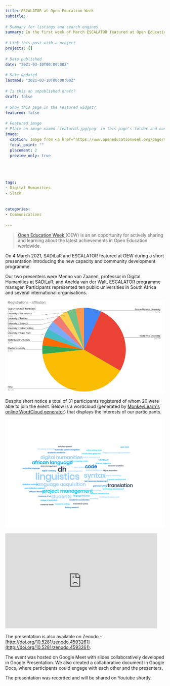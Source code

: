 ```yaml
---
title: ESCALATOR at Open Education Week
subtitle: 

# Summary for listings and search engines
summary: In the first week of March ESCALATOR featured at Open Education Week 2021. During the short presentation Prof. Menno van Zaanen and Anelda van der Walt briefly introduced SADiLaR and their new capacity and community building programme.

# Link this post with a project
projects: []

# Date published
date: "2021-03-10T00:00:00Z"

# Date updated
lastmod: "2021-03-10T00:00:00Z"

# Is this an unpublished draft?
draft: false

# Show this page in the Featured widget?
featured: false

# Featured image
# Place an image named `featured.jpg/png` in this page's folder and customize its options here.
image:
  caption: Image from <a href="https://www.openeducationweek.org/page/materials">Open Education Week</a>
  focal_point: ""
  placement: 2
  preview_only: true




tags:
- Digital Humanities
- Slack


categories:
- Communications

---
```


>[Open Education Week ](https://www.openeducationweek.org/) (OEW) is an  an opportunity for actively sharing and learning 
>about the latest achievements in Open Education worldwide.

On 4 March 2021, SADiLaR and ESCALATOR featured at OEW during a short presentation introducing the new capacity and community development programme.

Our two presenters were Menno van Zaanen, professor in Digital Humanities at SADiLaR, and Anelda van der Walt, ESCALATOR programme manager. Participants represented ten public universities in South Africa and several international organisations. 

![Affiliations of registered participants](affiliations.png)

Despite short notice a total of 31 participants registered of whom 20 were able to join the event. Below is a wordcloud (generated by [MonkeyLearn's online WordCloud generator](https://monkeylearn.com/word-cloud/)) that displays the interests of our participants.

![Wordcloud showing interest of registered participants](wordcloud.png)

<iframe src="https://docs.google.com/presentation/d/e/2PACX-1vSXNIwGNjnjAjr3p0eEtPFtjUFVzITSFSC594gJJmP67z5bbea4isRfxO31yeoQZaB5MAY2Ew3w51In/embed?start=false&loop=false&delayms=3000" frameborder="0" width="480" height="299" allowfullscreen="true" mozallowfullscreen="true" webkitallowfullscreen="true"></iframe>

The presentation is also available on Zenodo - [http://doi.org/10.5281/zenodo.4593261](http://doi.org/10.5281/zenodo.4593261).

The event was hosted on Google Meet with slides collaboratively developed in Google Presentation. We also created a collaborative document in Google Docs, where participants could engage with each other and the presenters.

The presentation was recorded and will be shared on Youtube shortly.